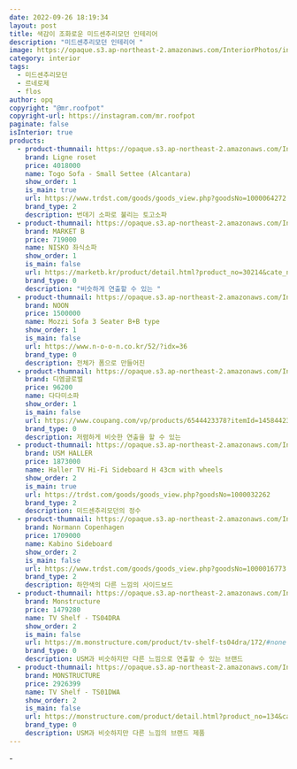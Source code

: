 ```yaml
---
date: 2022-09-26 18:19:34
layout: post
title: 색감이 조화로운 미드센추리모던 인테리어
description: "미드센추리모던 인테리어 "
image: https://opaque.s3.ap-northeast-2.amazonaws.com/InteriorPhotos/instagram-mr.roofpot/1.png
category: interior
tags:
  - 미드센추리모던
  - 르네로제
  - flos
author: opq
copyright: "@mr.roofpot"
copyright-url: https://instagram.com/mr.roofpot
paginate: false
isInterior: true
products:
  - product-thumnail: https://opaque.s3.ap-northeast-2.amazonaws.com/InteriorPhotos/instagram-mr.roofpot/products/ligneroset_sofa.png
    brand: Ligne roset
    price: 4018000
    name: Togo Sofa - Small Settee (Alcantara)
    show_order: 1
    is_main: true
    url: https://www.trdst.com/goods/goods_view.php?goodsNo=1000064272
    brand_type: 2
    description: 번데기 소파로 불리는 토고소파
  - product-thumnail: https://opaque.s3.ap-northeast-2.amazonaws.com/InteriorPhotos/instagram-mr.roofpot/products/marketbniskosofa.png
    brand: MARKET B
    price: 719000
    name: NISKO 좌식소파
    show_order: 1
    is_main: false
    url: https://marketb.kr/product/detail.html?product_no=30214&cate_no=624&display_group=1
    brand_type: 0
    description: "비슷하게 연출할 수 있는 "
  - product-thumnail: https://opaque.s3.ap-northeast-2.amazonaws.com/InteriorPhotos/instagram-mr.roofpot/products/noonsofa.png
    brand: NOON
    price: 1500000
    name: Mozzi Sofa 3 Seater B+B type
    show_order: 1
    is_main: false
    url: https://www.n-o-o-n.co.kr/52/?idx=36
    brand_type: 0
    description: 전체가 폼으로 만들어진
  - product-thumnail: https://opaque.s3.ap-northeast-2.amazonaws.com/InteriorPhotos/instagram-mr.roofpot/products/%E1%84%83%E1%85%A1%E1%84%83%E1%85%A1%E1%84%86%E1%85%B5.png
    brand: 디엠글로벌
    price: 96200
    name: 다다미소파
    show_order: 1
    is_main: false
    url: https://www.coupang.com/vp/products/6544423378?itemId=14584423267&vendorItemId=81826472355&q=%EC%A2%8C%EC%8B%9D+%EC%86%8C%ED%8C%8C&itemsCount=36&searchId=631f4a811a244b0dbd9c58ba4af0f9ce&rank=31&isAddedCart=
    brand_type: 0
    description: 저렴하게 비슷한 연출을 할 수 있는
  - product-thumnail: https://opaque.s3.ap-northeast-2.amazonaws.com/InteriorPhotos/instagram-mr.roofpot/products/usmhaller.png
    brand: USM HALLER
    price: 1873000
    name: Haller TV Hi-Fi Sideboard H 43cm with wheels
    show_order: 2
    is_main: true
    url: https://trdst.com/goods/goods_view.php?goodsNo=1000032262
    brand_type: 2
    description: 미드센추리모던의 정수
  - product-thumnail: https://opaque.s3.ap-northeast-2.amazonaws.com/InteriorPhotos/instagram-mr.roofpot/products/normanncph.png
    brand: Normann Copenhagen
    price: 1709000
    name: Kabino Sideboard
    show_order: 2
    is_main: false
    url: https://www.trdst.com/goods/goods_view.php?goodsNo=1000016773
    brand_type: 2
    description: 하얀색의 다른 느낌의 사이드보드
  - product-thumnail: https://opaque.s3.ap-northeast-2.amazonaws.com/InteriorPhotos/instagram-mr.roofpot/products/tvshelfmonstructure1.png
    brand: Monstructure
    price: 1479280
    name: TV Shelf - TS04DRA
    show_order: 2
    is_main: false
    url: https://m.monstructure.com/product/tv-shelf-ts04dra/172/#none
    brand_type: 0
    description: USM과 비슷하지만 다른 느낌으로 연출할 수 있는 브랜드
  - product-thumnail: https://opaque.s3.ap-northeast-2.amazonaws.com/InteriorPhotos/instagram-mr.roofpot/products/tvshelfmonstructure2.png
    brand: MONSTRUCTURE
    price: 2926399
    name: TV Shelf - TS01DWA
    show_order: 2
    is_main: false
    url: https://monstructure.com/product/detail.html?product_no=134&cate_no=70&display_group=1
    brand_type: 0
    description: USM과 비슷하지만 다른 느낌의 브랜드 제품
---
```

\-